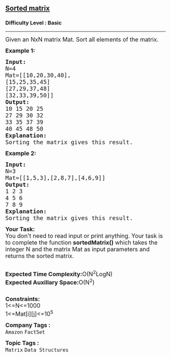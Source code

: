<h2><a href="https://practice.geeksforgeeks.org/problems/sorted-matrix2333/1?page=1&category=Matrix&difficulty=Basic&sortBy=submissions">Sorted matrix</a></h2><h3>Difficulty Level : Basic</h3><hr><div class="problems_problem_content__Xm_eO"><p><span style="font-size:18px">Given an NxN&nbsp;matrix Mat. Sort&nbsp;all elements of the matrix.</span></p>

<p><span style="font-size:18px"><strong>Example 1:</strong></span></p>

<pre><span style="font-size:18px"><strong>Input:</strong>
N=4
Mat=[[10,20,30,40],
[15,25,35,45] 
[27,29,37,48] 
[32,33,39,50]]
<strong>Output:</strong>
10 15 20 25 
27 29 30 32
33 35 37 39
40 45 48 50
<strong>Explanation:</strong>
Sorting the matrix gives this result.</span></pre>

<p><span style="font-size:18px"><strong>Example 2:</strong></span></p>

<pre><span style="font-size:18px"><strong>Input:</strong>
N=3
Mat=[[1,5,3],[2,8,7],[4,6,9]]
<strong>Output:</strong>
1 2 3 
4 5 6
7 8 9
<strong>Explanation:</strong>
Sorting the matrix gives this result.</span></pre>

<p><span style="font-size:18px"><strong>Your Task:</strong><br>
You don't need to read input or print anything. Your task is to complete the function <strong>sortedMatrix()</strong> which takes the integer N and the matrix Mat as input parameters and returns the sorted matrix.</span></p>

<p><br>
<span style="font-size:18px"><strong>Expected Time Complexity:</strong>O(N<sup>2</sup>LogN)<br>
<strong>Expected Auxillary Space:</strong>O(N<sup>2</sup>)</span></p>

<p><br>
<span style="font-size:18px"><strong>Constraints:</strong><br>
1&lt;=N&lt;=1000<br>
1&lt;=Mat[i][j]&lt;=10<sup>5</sup></span></p>
</div><p><span style=font-size:18px><strong>Company Tags : </strong><br><code>Amazon</code>&nbsp;<code>FactSet</code>&nbsp;<br><p><span style=font-size:18px><strong>Topic Tags : </strong><br><code>Matrix</code>&nbsp;<code>Data Structures</code>&nbsp;